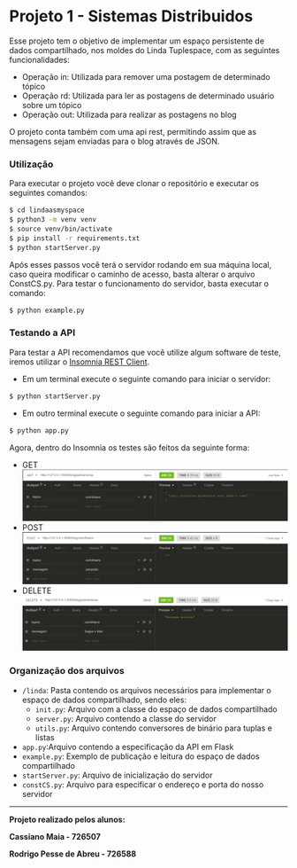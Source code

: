 # Projeto 1 - Sistemas Distribuidos
Esse projeto tem o objetivo de implementar um espaço persistente de dados compartilhado, nos moldes do Linda Tuplespace, com as seguintes funcionalidades:
- Operação in: Utilizada para remover uma postagem de determinado tópico
- Operação rd: Utilizada para ler as postagens de determinado usuário sobre um tópico
- Operação out: Utilizada para realizar as postagens no blog

O projeto conta também com uma api rest, permitindo assim que as mensagens sejam enviadas para o blog através de JSON.

### Utilização
Para executar o projeto você deve clonar o repositório e executar os seguintes comandos:
```sh
$ cd lindaasmyspace
$ python3 -m venv venv
$ source venv/bin/activate
$ pip install -r requirements.txt
$ python startServer.py
```
Após esses passos você terá o servidor rodando em sua máquina local, caso queira modificar o caminho de acesso, basta alterar o arquivo ConstCS.py. Para testar o funcionamento do servidor, basta executar o comando:
```sh
$ python example.py
```

### Testando a API
Para testar a API recomendamos que você utilize algum software de teste, iremos utilizar o [Insomnia REST Client](https://insomnia.rest/).
- Em um terminal execute o seguinte comando para iniciar o servidor:
```sh
$ python startServer.py
```
- Em outro terminal execute o seguinte comando para iniciar a API:
```sh
$ python app.py
```

Agora, dentro do Insomnia os testes são feitos da seguinte forma:
- GET
![Get testado utilizando Insomnia](https://github.com/cassianomaia/lindaasmyspace/blob/master/screenshots/get.png)
- POST
![Post testado utilizando Insomnia](https://github.com/cassianomaia/lindaasmyspace/blob/master/screenshots/post.png)
- DELETE
![Delete testado utilizando Insomnia](https://github.com/cassianomaia/lindaasmyspace/blob/master/screenshots/delete.png)
### Organização dos arquivos
- ``/linda``: Pasta contendo os arquivos necessários para implementar o espaço de dados compartilhado, sendo eles:
    - ``init.py``: Arquivo com a classe do espaço de dados compartilhado
    - ``server.py``: Arquivo contendo a classe do servidor
    - ``utils.py``: Arquivo contendo conversores de binário para tuplas e listas
- ``app.py``:Arquivo contendo a especificação da API em Flask
- ``example.py``: Exemplo de publicação e leitura do espaço de dados compartilhado 
- ``startServer.py``: Arquivo de inicialização do servidor
- ``constCS.py``: Arquivo para especificar o endereço e porta do nosso servidor
----------------------------------------------------------------------
**Projeto realizado pelos alunos:**

**Cassiano Maia - 726507**

**Rodrigo Pesse de Abreu - 726588**
